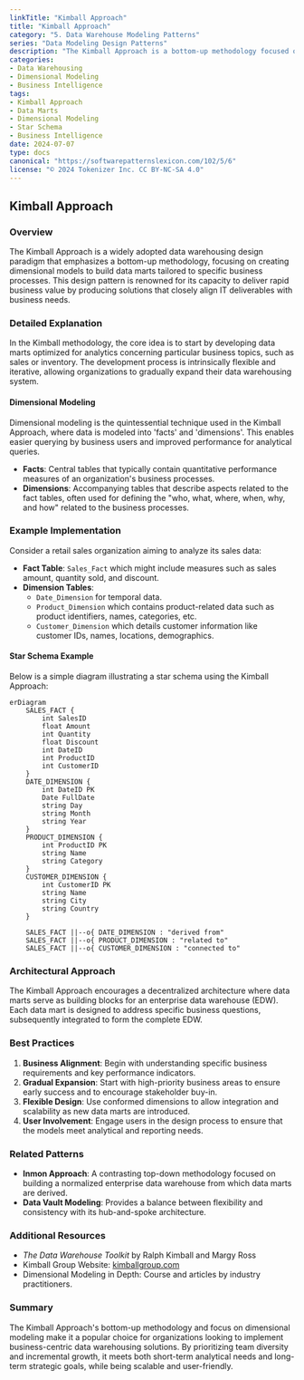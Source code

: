 ```yaml
---
linkTitle: "Kimball Approach"
title: "Kimball Approach"
category: "5. Data Warehouse Modeling Patterns"
series: "Data Modeling Design Patterns"
description: "The Kimball Approach is a bottom-up methodology focused on dimensional modeling, specifically in building data marts for specific business processes, creating a scalable and flexible environment for business intelligence applications."
categories:
- Data Warehousing
- Dimensional Modeling
- Business Intelligence
tags:
- Kimball Approach
- Data Marts
- Dimensional Modeling
- Star Schema
- Business Intelligence
date: 2024-07-07
type: docs
canonical: "https://softwarepatternslexicon.com/102/5/6"
license: "© 2024 Tokenizer Inc. CC BY-NC-SA 4.0"
---
```


## Kimball Approach

### Overview

The Kimball Approach is a widely adopted data warehousing design paradigm that emphasizes a bottom-up methodology, focusing on creating dimensional models to build data marts tailored to specific business processes. This design pattern is renowned for its capacity to deliver rapid business value by producing solutions that closely align IT deliverables with business needs.

### Detailed Explanation

In the Kimball methodology, the core idea is to start by developing data marts optimized for analytics concerning particular business topics, such as sales or inventory. The development process is intrinsically flexible and iterative, allowing organizations to gradually expand their data warehousing system.

#### Dimensional Modeling

Dimensional modeling is the quintessential technique used in the Kimball Approach, where data is modeled into 'facts' and 'dimensions'. This enables easier querying by business users and improved performance for analytical queries.

- **Facts**: Central tables that typically contain quantitative performance measures of an organization's business processes.
- **Dimensions**: Accompanying tables that describe aspects related to the fact tables, often used for defining the "who, what, where, when, why, and how" related to the business processes.

### Example Implementation

Consider a retail sales organization aiming to analyze its sales data:

- **Fact Table**: `Sales_Fact` which might include measures such as sales amount, quantity sold, and discount.
- **Dimension Tables**:
  - `Date_Dimension` for temporal data.
  - `Product_Dimension` which contains product-related data such as product identifiers, names, categories, etc.
  - `Customer_Dimension` which details customer information like customer IDs, names, locations, demographics.

#### Star Schema Example

Below is a simple diagram illustrating a star schema using the Kimball Approach:

```mermaid
erDiagram
    SALES_FACT {
        int SalesID
        float Amount
        int Quantity
        float Discount
        int DateID
        int ProductID
        int CustomerID
    }
    DATE_DIMENSION {
        int DateID PK
        Date FullDate
        string Day
        string Month
        string Year
    }
    PRODUCT_DIMENSION {
        int ProductID PK
        string Name
        string Category
    }
    CUSTOMER_DIMENSION {
        int CustomerID PK
        string Name
        string City
        string Country
    }

    SALES_FACT ||--o{ DATE_DIMENSION : "derived from"
    SALES_FACT ||--o{ PRODUCT_DIMENSION : "related to"
    SALES_FACT ||--o{ CUSTOMER_DIMENSION : "connected to"
```

### Architectural Approach

The Kimball Approach encourages a decentralized architecture where data marts serve as building blocks for an enterprise data warehouse (EDW). Each data mart is designed to address specific business questions, subsequently integrated to form the complete EDW.

### Best Practices

1. **Business Alignment**: Begin with understanding specific business requirements and key performance indicators.
2. **Gradual Expansion**: Start with high-priority business areas to ensure early success and to encourage stakeholder buy-in.
3. **Flexible Design**: Use conformed dimensions to allow integration and scalability as new data marts are introduced.
4. **User Involvement**: Engage users in the design process to ensure that the models meet analytical and reporting needs.

### Related Patterns

- **Inmon Approach**: A contrasting top-down methodology focused on building a normalized enterprise data warehouse from which data marts are derived.
- **Data Vault Modeling**: Provides a balance between flexibility and consistency with its hub-and-spoke architecture.

### Additional Resources

- *The Data Warehouse Toolkit* by Ralph Kimball and Margy Ross
- Kimball Group Website: [kimballgroup.com](http://www.kimballgroup.com)
- Dimensional Modeling in Depth: Course and articles by industry practitioners.

### Summary

The Kimball Approach's bottom-up methodology and focus on dimensional modeling make it a popular choice for organizations looking to implement business-centric data warehousing solutions. By prioritizing team diversity and incremental growth, it meets both short-term analytical needs and long-term strategic goals, while being scalable and user-friendly.
